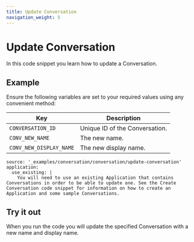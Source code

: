```yaml
---
title: Update Conversation
navigation_weight: 5
---
```


# Update Conversation

In this code snippet you learn how to update a Conversation.

## Example

Ensure the following variables are set to your required values using any convenient method:

Key | Description
-- | --
`CONVERSATION_ID` | Unique ID of the Conversation.
`CONV_NEW_NAME` | The new name.
`CONV_NEW_DISPLAY_NAME` | The new display name.

```code_snippets
source: '_examples/conversation/conversation/update-conversation'
application:
  use_existing: |
    You will need to use an existing Application that contains Conversations in order to be able to update one. See the Create Conversation code snippet for information on how to create an Application and some sample Conversations.
```

## Try it out

When you run the code you will update the specified Conversation with a new name and display name.

